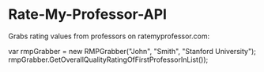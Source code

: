 # Rate-My-Professor-API
Grabs rating values from professors on ratemyprofessor.com:

var rmpGrabber = new RMPGrabber("John", "Smith", "Stanford University");
rmpGrabber.GetOverallQualityRatingOfFirstProfessorInList());
